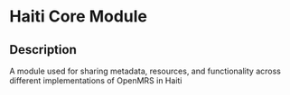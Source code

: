 Haiti Core Module
==========================

Description
-----------
A module used for sharing metadata, resources, and functionality across different implementations of OpenMRS in Haiti
